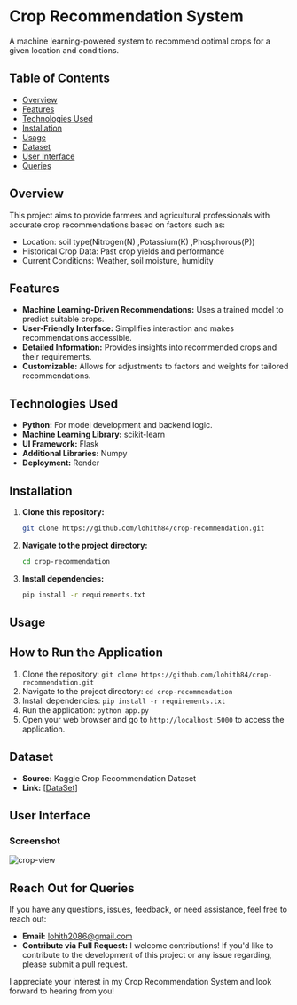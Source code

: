 # Crop Recommendation System

A machine learning-powered system to recommend optimal crops for a given location and conditions.

## Table of Contents

- [Overview](#overview)
- [Features](#features)
- [Technologies Used](#technologies-used)
- [Installation](#installation)
- [Usage](#usage)
- [Dataset](#dataset)
- [User Interface](#user-interface)
- [Queries](#reach-out-for-queries)

## Overview

This project aims to provide farmers and agricultural professionals with accurate crop recommendations based on factors such as:

- Location: soil type(Nitrogen(N) ,Potassium(K) ,Phosphorous(P))
- Historical Crop Data: Past crop yields and performance
- Current Conditions: Weather, soil moisture, humidity

## Features

- **Machine Learning-Driven Recommendations:** Uses a trained model to predict suitable crops.
- **User-Friendly Interface:** Simplifies interaction and makes recommendations accessible.
- **Detailed Information:** Provides insights into recommended crops and their requirements.
- **Customizable:** Allows for adjustments to factors and weights for tailored recommendations.

## Technologies Used

- **Python:** For model development and backend logic.
- **Machine Learning Library:** scikit-learn
- **UI Framework:** Flask
- **Additional Libraries:** Numpy
- **Deployment:** Render

## Installation

1. **Clone this repository:**
   ```bash
   git clone https://github.com/lohith84/crop-recommendation.git

2. **Navigate to the project directory:**
   ```bash
   cd crop-recommendation

3. **Install dependencies:**
   ```bash
   pip install -r requirements.txt

## Usage

## How to Run the Application

1. Clone the repository: `git clone https://github.com/lohith84/crop-recommendation.git`
2. Navigate to the project directory: `cd crop-recommendation`
3. Install dependencies: `pip install -r requirements.txt`
4. Run the application: `python app.py`
5. Open your web browser and go to `http://localhost:5000` to access the application.

## Dataset

- **Source:** Kaggle Crop Recommendation Dataset
- **Link:** [[DataSet](https://www.kaggle.com/datasets/atharvaingle/crop-recommendation-dataset)]

## User Interface

### Screenshot

![crop-view](./crop-view.png)

## Reach Out for Queries

If you have any questions, issues, feedback, or need assistance, feel free to reach out:

- **Email:** [lohith2086@gmail.com](mailto:lohith2086@gmail.com)
- **Contribute via Pull Request:** I welcome contributions! If you'd like to contribute to the development of this project or any issue regarding, please submit a pull request.

I appreciate your interest in my Crop Recommendation System and look forward to hearing from you!



